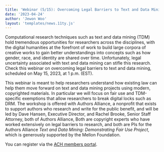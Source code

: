 ```yaml
---
title: 'Webinar (5/15): Overcoming Legal Barriers to Text and Data Mining'
date: '2023-04-24'
author: 'Jewon Woo'
layout: 'templates/news.11ty.js'
---
```


Computational research techniques such as text and data mining (TDM) hold tremendous opportunities for researchers across the disciplines, with the digital humanities at the forefront of work to build large corpora of creative works to gain better understandings into concepts such as how gender, race, and identity are shared over time. Unfortunately, legal uncertainty associated with text and data mining can stifle this research. Check this webinar on overcoming legal barriers to text and data mining, scheduled on May 15, 2023, at 1 p.m. (EST).

This webinar is meant to help researchers understand how existing law can help them move forward on text and data mining projects using modern, copyrighted materials. In particular we will focus on fair use and TDM-specific exemptions that allow researchers to break digital locks such as DRM. The workshop is offered with Authors Alliance, a nonprofit that exists to support authors who research and write for the public benefit, and will be led by Dave Hansen, Executive Director, and Rachel Brooke, Senior Staff Attorney, both of Authors Alliance, Both are copyright experts who have worked extensively on legal barriers to research, and both are PIs for the Authors Alliance *Text and Data Mining: Demonstrating Fair Use Project*, which is generously supported by the Mellon Foundation.

You can register via the  [ACH members portal](https://members.ach.org/civicrm/event/info/?reset=1&id=21).

